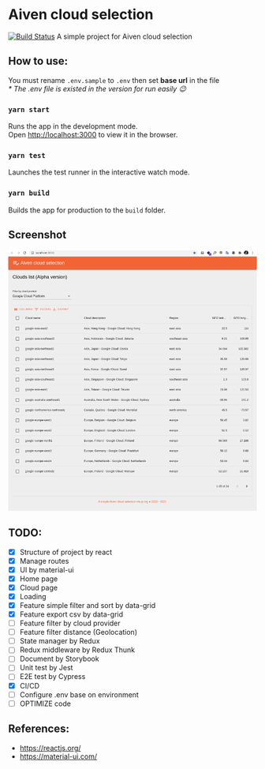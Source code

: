 # Aiven cloud selection 
[![Build Status](https://www.travis-ci.com/mirmousaviii/aiven-cloud-selection.svg?branch=main)](https://www.travis-ci.com/mirmousaviii/aiven-cloud-selection)
A simple project for Aiven cloud selection

## How to use:

You must rename `.env.sample` to `.env` then set **base url** in the file\
_* The .env file is existed in the version for run easily :wink:_

### `yarn start`

Runs the app in the development mode.\
Open [http://localhost:3000](http://localhost:3000) to view it in the browser.

### `yarn test`

Launches the test runner in the interactive watch mode.

### `yarn build`

Builds the app for production to the `build` folder.

## Screenshot
![](documentation/screenshot/cloud-page-1.png)


## TODO:

- [x] Structure of project by react
- [x] Manage routes
- [x] UI by material-ui
- [x] Home page
- [x] Cloud page
- [x] Loading
- [x] Feature simple filter and sort by data-grid
- [x] Feature export csv by data-grid
- [ ] Feature filter by cloud provider
- [ ] Feature filter distance (Geolocation)
- [ ] State manager by Redux
- [ ] Redux middleware by Redux Thunk
- [ ] Document by Storybook
- [ ] Unit test by Jest
- [ ] E2E test by Cypress
- [x] CI/CD
- [ ] Configure .env base on environment
- [ ] OPTIMIZE code

## References:

- https://reactjs.org/
- https://material-ui.com/

